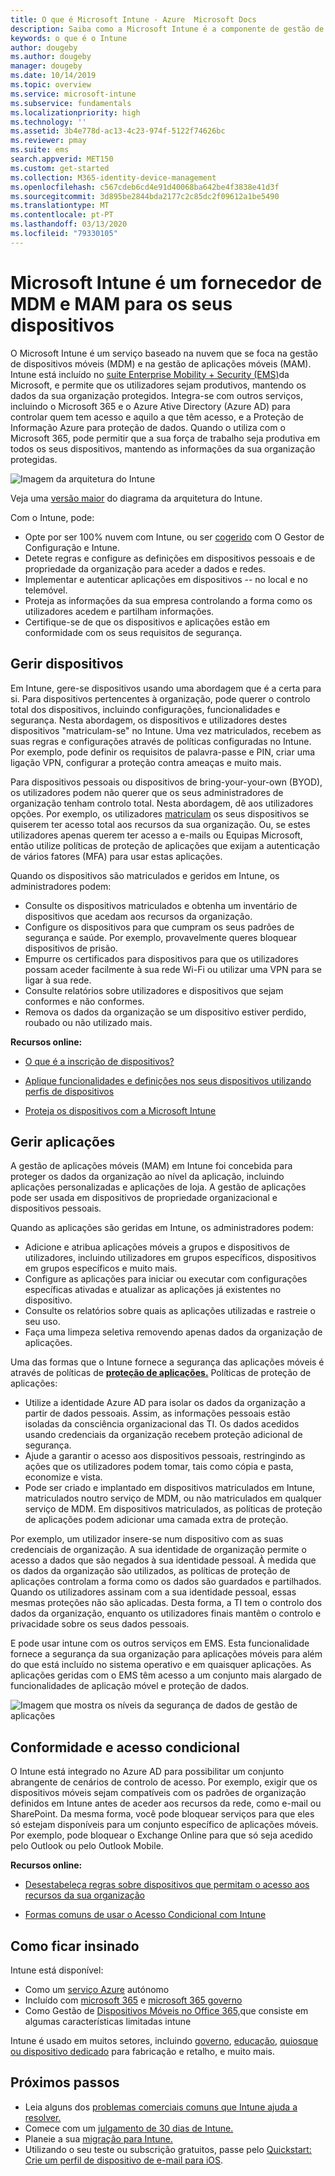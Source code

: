 ```yaml
---
title: O que é Microsoft Intune - Azure  Microsoft Docs
description: Saiba como a Microsoft Intune é a componente de gestão de dispositivos móveis (MDM) e gestão de aplicações móveis (MAM) da solução Enterprise Mobility + Security e como ajuda a proteger os dados da empresa.
keywords: o que é o Intune
author: dougeby
ms.author: dougeby
manager: dougeby
ms.date: 10/14/2019
ms.topic: overview
ms.service: microsoft-intune
ms.subservice: fundamentals
ms.localizationpriority: high
ms.technology: ''
ms.assetid: 3b4e778d-ac13-4c23-974f-5122f74626bc
ms.reviewer: pmay
ms.suite: ems
search.appverid: MET150
ms.custom: get-started
ms.collection: M365-identity-device-management
ms.openlocfilehash: c567cdeb6cd4e91d40068ba642be4f3838e41d3f
ms.sourcegitcommit: 3d895be2844bda2177c2c85dc2f09612a1be5490
ms.translationtype: MT
ms.contentlocale: pt-PT
ms.lasthandoff: 03/13/2020
ms.locfileid: "79330105"
---
```

# <a name="microsoft-intune-is-an-mdm-and-mam-provider-for-your-devices"></a>Microsoft Intune é um fornecedor de MDM e MAM para os seus dispositivos

O Microsoft Intune é um serviço baseado na nuvem que se foca na gestão de dispositivos móveis (MDM) e na gestão de aplicações móveis (MAM). Intune está incluído no [suite Enterprise Mobility + Security (EMS)](https://www.microsoft.com/microsoft-365/enterprise-mobility-security)da Microsoft, e permite que os utilizadores sejam produtivos, mantendo os dados da sua organização protegidos. Integra-se com outros serviços, incluindo o Microsoft 365 e o Azure Ative Directory (Azure AD) para controlar quem tem acesso e aquilo a que têm acesso, e a Proteção de Informação Azure para proteção de dados. Quando o utiliza com o Microsoft 365, pode permitir que a sua força de trabalho seja produtiva em todos os seus dispositivos, mantendo as informações da sua organização protegidas.

![Imagem da arquitetura do Intune](./media/what-is-intune/intunearch_sm.png)

Veja uma [versão maior](./media/what-is-intune/intunearchitecture.svg) do diagrama da arquitetura do Intune.

Com o Intune, pode:

- Opte por ser 100% nuvem com Intune, ou ser [cogerido](https://docs.microsoft.com/configmgr/comanage/overview) com O Gestor de Configuração e Intune.
- Detete regras e configure as definições em dispositivos pessoais e de propriedade da organização para aceder a dados e redes.
- Implementar e autenticar aplicações em dispositivos -- no local e no telemóvel.
- Proteja as informações da sua empresa controlando a forma como os utilizadores acedem e partilham informações.
- Certifique-se de que os dispositivos e aplicações estão em conformidade com os seus requisitos de segurança.

## <a name="manage-devices"></a>Gerir dispositivos

Em Intune, gere-se dispositivos usando uma abordagem que é a certa para si. Para dispositivos pertencentes à organização, pode querer o controlo total dos dispositivos, incluindo configurações, funcionalidades e segurança. Nesta abordagem, os dispositivos e utilizadores destes dispositivos "matriculam-se" no Intune. Uma vez matriculados, recebem as suas regras e configurações através de políticas configuradas no Intune. Por exemplo, pode definir os requisitos de palavra-passe e PIN, criar uma ligação VPN, configurar a proteção contra ameaças e muito mais.

Para dispositivos pessoais ou dispositivos de bring-your-your-own (BYOD), os utilizadores podem não querer que os seus administradores de organização tenham controlo total. Nesta abordagem, dê aos utilizadores opções. Por exemplo, os utilizadores [matriculam](../enrollment/device-enrollment.md) os seus dispositivos se quiserem ter acesso total aos recursos da sua organização. Ou, se estes utilizadores apenas querem ter acesso a e-mails ou Equipas Microsoft, então utilize políticas de proteção de aplicações que exijam a autenticação de vários fatores (MFA) para usar estas aplicações.

Quando os dispositivos são matriculados e geridos em Intune, os administradores podem:

- Consulte os dispositivos matriculados e obtenha um inventário de dispositivos que acedam aos recursos da organização.
- Configure os dispositivos para que cumpram os seus padrões de segurança e saúde. Por exemplo, provavelmente queres bloquear dispositivos de prisão.
- Empurre os certificados para dispositivos para que os utilizadores possam aceder facilmente à sua rede Wi-Fi ou utilizar uma VPN para se ligar à sua rede.
- Consulte relatórios sobre utilizadores e dispositivos que sejam conformes e não conformes.
- Remova os dados da organização se um dispositivo estiver perdido, roubado ou não utilizado mais.

**Recursos online:**

- [O que é a inscrição de dispositivos?](../enrollment/device-enrollment.md)

- [Aplique funcionalidades e definições nos seus dispositivos utilizando perfis de dispositivos](../configuration/device-profiles.md)

- [Proteja os dispositivos com a Microsoft Intune](../protect/device-protect.md)

## <a name="manage-apps"></a>Gerir aplicações

A gestão de aplicações móveis (MAM) em Intune foi concebida para proteger os dados da organização ao nível da aplicação, incluindo aplicações personalizadas e aplicações de loja. A gestão de aplicações pode ser usada em dispositivos de propriedade organizacional e dispositivos pessoais.

Quando as aplicações são geridas em Intune, os administradores podem:

- Adicione e atribua aplicações móveis a grupos e dispositivos de utilizadores, incluindo utilizadores em grupos específicos, dispositivos em grupos específicos e muito mais.
- Configure as aplicações para iniciar ou executar com configurações específicas ativadas e atualizar as aplicações já existentes no dispositivo.
- Consulte os relatórios sobre quais as aplicações utilizadas e rastreie o seu uso.
- Faça uma limpeza seletiva removendo apenas dados da organização de aplicações.

Uma das formas que o Intune fornece a segurança das aplicações móveis é através de políticas de **[proteção de aplicações.](../apps/app-protection-policy.md)** Políticas de proteção de aplicações:

- Utilize a identidade Azure AD para isolar os dados da organização a partir de dados pessoais. Assim, as informações pessoais estão isoladas da consciência organizacional das TI. Os dados acedidos usando credenciais da organização recebem proteção adicional de segurança.
- Ajude a garantir o acesso aos dispositivos pessoais, restringindo as ações que os utilizadores podem tomar, tais como cópia e pasta, economize e vista.
- Pode ser criado e implantado em dispositivos matriculados em Intune, matriculados noutro serviço de MDM, ou não matriculados em qualquer serviço de MDM. Em dispositivos matriculados, as políticas de proteção de aplicações podem adicionar uma camada extra de proteção.

Por exemplo, um utilizador insere-se num dispositivo com as suas credenciais de organização. A sua identidade de organização permite o acesso a dados que são negados à sua identidade pessoal. À medida que os dados da organização são utilizados, as políticas de proteção de aplicações controlam a forma como os dados são guardados e partilhados. Quando os utilizadores assinam com a sua identidade pessoal, essas mesmas proteções não são aplicadas. Desta forma, a TI tem o controlo dos dados da organização, enquanto os utilizadores finais mantêm o controlo e privacidade sobre os seus dados pessoais.

E pode usar intune com os outros serviços em EMS. Esta funcionalidade fornece a segurança da sua organização para aplicações móveis para além do que está incluído no sistema operativo e em quaisquer aplicações. As aplicações geridas com o EMS têm acesso a um conjunto mais alargado de funcionalidades de aplicação móvel e proteção de dados.

![Imagem que mostra os níveis da segurança de dados de gestão de aplicações](./media/what-is-intune/managing-mobile-apps.png)

## <a name="compliance-and-conditional-access"></a>Conformidade e acesso condicional

O Intune está integrado no Azure AD para possibilitar um conjunto abrangente de cenários de controlo de acesso. Por exemplo, exigir que os dispositivos móveis sejam compatíveis com os padrões de organização definidos em Intune antes de aceder aos recursos da rede, como e-mail ou SharePoint. Da mesma forma, você pode bloquear serviços para que eles só estejam disponíveis para um conjunto específico de aplicações móveis. Por exemplo, pode bloquear o Exchange Online para que só seja acedido pelo Outlook ou pelo Outlook Mobile.

**Recursos online:**

- [Desestabeleça regras sobre dispositivos que permitam o acesso aos recursos da sua organização](../protect/device-compliance-get-started.md)

- [Formas comuns de usar o Acesso Condicional com Intune](../protect/conditional-access-intune-common-ways-use.md)

## <a name="how-to-get-intune"></a>Como ficar insinado

Intune está disponível:

- Como um [serviço Azure](https://go.microsoft.com/fwlink/?linkid=2090973) autónomo
- Incluído com [microsoft 365](https://www.microsoft.com/microsoft-365/enterprise-mobility-security/microsoft-intune) e [microsoft 365 governo](https://www.microsoft.com/microsoft-365/government)
- Como Gestão de [Dispositivos Móveis no Office 365,](https://support.office.com/article/Set-up-Mobile-Device-Management-MDM-in-Office-365-dd892318-bc44-4eb1-af00-9db5430be3cd)que consiste em algumas características limitadas intune

Intune é usado em muitos setores, incluindo [governo](https://docs.microsoft.com/enterprise-mobility-security/solutions/ems-govt-service-description), [educação,](https://www.microsoft.com/en-us/education/intune) [quiosque ou dispositivo dedicado](../configuration/kiosk-settings.md) para fabricação e retalho, e muito mais.

## <a name="next-steps"></a>Próximos passos

- Leia alguns dos [problemas comerciais comuns que Intune ajuda a resolver.](https://docs.microsoft.com/intune/common-scenarios)
- Comece com um [julgamento de 30 dias de Intune.](free-trial-sign-up.md)
- Planeie a sua [migração para Intune.](migration-guide.md)
- Utilizando o seu teste ou subscrição gratuitos, passe pelo [Quickstart: Crie um perfil de dispositivo de e-mail para iOS](../configuration/quickstart-email-profile.md).
